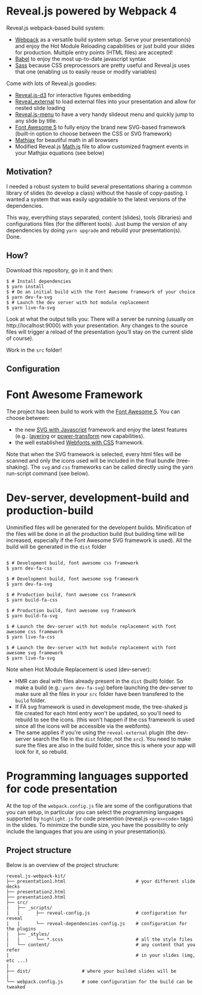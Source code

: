Reveal.js powered by Webpack 4
==================

Reveal.js webpack-based build system:

* [Webpack](https://webpack.js.org) as a versatile build system setup. Serve your presentation(s) and enjoy the Hot Module Reloading capabilities or just build your slides for production. Multiple entry points (HTML files) are accepted!
* [Babel](https://babeljs.io/) to enjoy the most up-to-date javascript syntax
* [Sass](http://sass-lang.com/) because CSS preprocessors are pretty useful and Reveal.js uses that one (enabling us to easily reuse or modify variables)

Come with lots of Reveal.js goodies:

* [Reveal.js-d3](https://github.com/gcalmettes/reveal.js-d3) for interactive figures embedding
* [Reveal_external](https://github.com/janschoepke/reveal_external) to load external files into your presentation and allow for nested slide loading
* [Reveal.js-menu](https://github.com/denehyg/reveal.js-menu) to have a very handy slideout menu and quickly jump to any slide by title.
* [Font Awesome 5](https://fontawesome.com) to fully enjoy the brand new SVG-based framework (built-in option to choose between the CSS or SVG framework)
* [Mathjax](https://www.mathjax.org) for beautiful math in all browsers
* Modified Reveal.js [Math.js](https://github.com/gcalmettes/reveal.js-webpack-kit/blob/master/src/_scripts/reveal-plugins/math-gc.js) file to allow customized fragment events in your Mathjax equations (see below)


Motivation?
----

I needed a robust system to build several presentations sharing a common library of slides (to develop a class) without the hassle of copy-pasting. I wanted a system that was easily upgradable to the latest versions of the dependencies.

This way, everything stays separated, content (slides), tools (libraries) and configurations files (for the different tools). Just bump the version of any dependencies by doing `yarn upgrade` and rebuild your presentation(s). Done.

How?
----

Download this repository, go in it and then:

```console
$ # Install dependencies
$ yarn install
$ # Do an initial build with the Font Awesome framework of your choice
$ yarn dev-fa-svg
$ # Launch the dev server with hot module replacement
$ yarn live-fa-svg
```

Look at what the output tells you: There will a server be running (usually on http://localhost:9000) with your presentation. Any changes to the source files will trigger a reload of the presentation (you’ll stay on the current slide of course).

Work in the `src` folder!

Configuration
-------------

# Font Awesome Framework

The project has been build to work with the [Font Awesome 5](https://fontawesome.com). You can choose between:
- the new [SVG with Javascript](https://fontawesome.com/how-to-use/svg-with-js) framework and enjoy the latest features (e.g.: [layering](https://fontawesome.com/how-to-use/svg-with-js#layering) or [power-transform](https://fontawesome.com/how-to-use/svg-with-js#power-transforms) new capabilities).
- the well established [Webfonts with CSS](https://fontawesome.com/how-to-use/web-fonts-with-css) framework.

Note that when the SVG framework is selected, every html files will be scanned and only the icons used will be included in the final bundle (tree-shaking).
The `svg` and `css` frameworks can be called directly using the yarn run-script command (see below).
 
# Dev-server, development-build and production-build

Unminified files will be generated for the developent builds. Minification of the files will be done in all the production build (but building time will be increased, especially if the Font Awesome SVG framework is used). All the build will be generated in the `dist` folder

```console

$ # Development build, font awesome css framework
$ yarn dev-fa-css

$ # Development build, font awesome svg framework
$ yarn dev-fa-svg

$ # Production build, font awesome css framework
$ yarn build-fa-css

$ # Production build, font awesome svg framework
$ yarn build-fa-svg

$ # Launch the dev-server with hot module replacement with font awesome css framework
$ yarn live-fa-css

$ # Launch the dev-server with hot module replacement with font awesome svg framework
$ yarn live-fa-svg
```

Note when Hot Module Replacement is used (dev-server):
- HMR can deal with files already present in the `dist` (built) folder. So make a build (e.g.: `yarn dev-fa-svg`) before launching the dev-server to make sure all the files in your `src` folder have been transfered to the `build` folder.
- If FA svg framework is used in development mode, the tree-shaked js file created for each html entry won't be updated, so you'll need to rebuild to see the icons. (this won't happen if the css framework is used since all the icons will be accessible via the webfonts). 
- The same applies if you're using the `reveal-external` plugin (the dev-server search the file in the `dist` folder, not the `src`). You need to make sure the files are also in the build folder, since this is where your app will look for it, so rebuild.

# Programming languages supported for code presentation

At the top of the `webpack.config.js` file are some of the configurations that you can setup, in particular you can select the programming languages supported by `highlight.js` for code presention (reveal.js `<pre><code>` tags) in the slides. To minimize the bundle size, you have the possibility to only include the languages that you are using in your presentation(s).


Project structure
-----------------

Below is an overview of the project structure:

```
reveal.js-webpack-kit/
├── presentation1.html                          # your different slide decks
├── presentation2.html
├── presentation3.html
├── src/
|   ├── _scripts/
|   |      ├── reveal-config.js                 # configuration for reveal
|   |      └── reveal-dependencies-config.js    # configuration for the plugins
│   ├── _styles/
|   |      └── *.scss                           # all the style files
|   └── content/                                # any content that you refer 
|                                               # in your slides (img, etc ...)
|
├── dist/                   # where your builded slides will be
|
└── webpack.config.js       # some configuration for the build can be tweaked 

```








